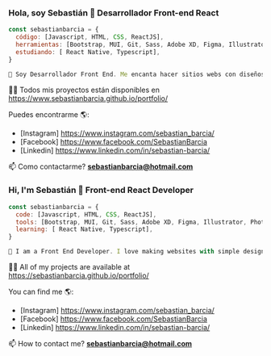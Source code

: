### Hola, soy Sebastián 👋 Desarrollador Front-end React


```javascript
const sebastianbarcia = {
  código: [Javascript, HTML, CSS, ReactJS],
  herramientas: [Bootstrap, MUI, Git, Sass, Adobe XD, Figma, Illustrator, Photoshop , Wordpress],
  estudiando: [ React Native, Typescript],
}

🎇 Soy Desarrollador Front End. Me encanta hacer sitios webs con diseños simples, con entusiasmo en el proposito para el que fue encomendado el proyecto y como va a ser utilizado por los usuarios. Me esfuerzo y capacito permanentemente para optimizar mi codigo.   
```
👨‍💻 Todos mis proyectos están disponibles en https://www.sebastianbarcia.github.io/portfolio/

Puedes encontrarme 🌎:
- [Instagram] https://www.instagram.com/sebastian_barcia/
- [Facebook] https://www.facebook.com/SebastianBarcia
- [Linkedin] https://www.linkedin.com/in/sebastian-barcia/ 

📫 Como contactarme? **sebastianbarcia@hotmail.com**

### Hi, I'm Sebastián 👋 Front-end React Developer 

```javascript
const sebastianbarcia = {
  code: [Javascript, HTML, CSS, ReactJS],
  tools: [Bootstrap, MUI, Git, Sass, Adobe XD, Figma, Illustrator, Photoshop , Wordpress],
  learning: [ React Native, Typescript],
}

🎇 I am a Front End Developer. I love making websites with simple designs, with enthusiasm in the purpose for which the project was entrusted and how it will be used by users. I constantly strive and train to optimize my code.

```
👨‍💻 All of my projects are available at https://sebastianbarcia.github.io/portfolio/

You can find me 🌎:
- [Instagram] https://www.instagram.com/sebastian_barcia/
- [Facebook] https://www.facebook.com/SebastianBarcia
- [Linkedin] https://www.linkedin.com/in/sebastian-barcia/ 

📫 How to contact me? **sebastianbarcia@hotmail.com**
